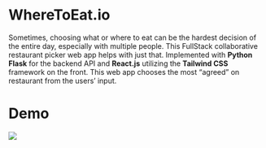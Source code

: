 # WhereToEat.io

Sometimes, choosing what or where to eat can be the hardest decision of the entire day, especially with multiple people. This FullStack collaborative restaurant picker web app helps with just that. Implemented with **Python Flask** for the backend API and **React.js** utilizing the **Tailwind CSS** framework on the front. This web app chooses the most “agreed” on restaurant from the users’ input.

# Demo

<img src="Img/demo.gif">
